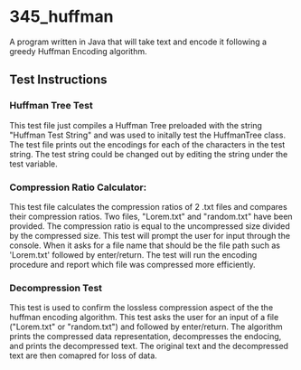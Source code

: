 # 345_huffman
A program written in Java that will take text and encode it following a greedy Huffman
Encoding algorithm. 

## Test Instructions

### Huffman Tree Test 
This test file just compiles a Huffman Tree preloaded with the string "Huffman Test String" and was
used to initally test the HuffmanTree class. The test file prints out the encodings for each of the
characters in the test string. The test string could be changed out by editing the string under the
test variable.

### Compression Ratio Calculator:
This test file calculates the compression ratios of 2 .txt files and compares their compression ratios. 
Two files, "Lorem.txt" and "random.txt" have been provided. The compression ratio is equal to the uncompressed
size divided by the compressed size. This test will prompt the user for input through the console. When it 
asks for a file name that should be the file path such as 'Lorem.txt' followed by enter/return. The test will
run the encoding procedure and report which file was compressed more efficiently.

### Decompression Test
This test is used to confirm the lossless compression aspect of the the huffman encoding algorithm. This test asks the user for an input of a file ("Lorem.txt" or "random.txt") and followed by enter/return. The algorithm prints the compressed data representation, decompresses the endocing, and prints the decompressed text. The original text and the decompressed text are then comapred for loss of data. 
